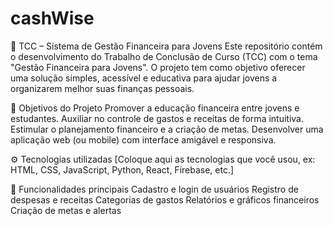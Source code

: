 # cashWise
 💼 TCC – Sistema de Gestão Financeira para Jovens Este repositório contém o desenvolvimento do Trabalho de Conclusão de Curso (TCC) com o tema "Gestão Financeira para Jovens". O projeto tem como objetivo oferecer uma solução simples, acessível e educativa para ajudar jovens a organizarem melhor suas finanças pessoais. 
 
 🧾 Objetivos do Projeto Promover a educação financeira entre jovens e estudantes.  Auxiliar no controle de gastos e receitas de forma intuitiva.  Estimular o planejamento financeiro e a criação de metas.  Desenvolver uma aplicação web (ou mobile) com interface amigável e responsiva.  
 
 ⚙️ Tecnologias utilizadas [Coloque aqui as tecnologias que você usou, ex: HTML, CSS, JavaScript, Python, React, Firebase, etc.]  
 
 📌 Funcionalidades principais Cadastro e login de usuários  Registro de despesas e receitas  Categorias de gastos  Relatórios e gráficos financeiros  Criação de metas e alertas
